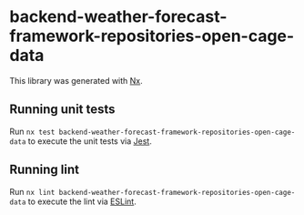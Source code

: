 # backend-weather-forecast-framework-repositories-open-cage-data

This library was generated with [Nx](https://nx.dev).

## Running unit tests

Run `nx test backend-weather-forecast-framework-repositories-open-cage-data` to execute the unit tests via [Jest](https://jestjs.io).

## Running lint

Run `nx lint backend-weather-forecast-framework-repositories-open-cage-data` to execute the lint via [ESLint](https://eslint.org/).
